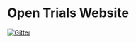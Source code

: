 # Open Trials Website

[![Gitter](https://img.shields.io/gitter/room/opentrials/chat.svg)](https://gitter.im/opentrials/chat)
